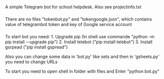 ###
A simple Telegram bot for school helpdesk. Also see projectinfo.txt
###
There are no files "tokenbot.py" and "tokengoogle.json", which contains value of telegrambot token and key of Google service account
###
To start bot you need:
    1. Upgrade pip (In shell use commande "python -m pip install --upgrade pip")
    2. Install telebot ("pip install telebot")
    3. Install gsrpead ("pip install gspread")

Also you can change some data in 'bot.py' like sets and then in 'gsheets.py' you need to change URLs

To start you need to open shell in folder with files and Enter "python bot.py"
